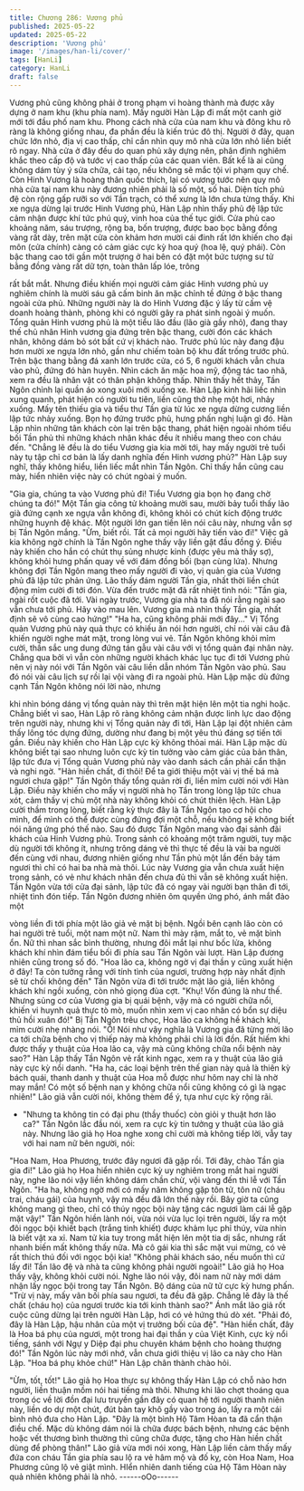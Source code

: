 ```yaml
---
title: Chương 286: Vương phủ
published: 2025-05-22
updated: 2025-05-22
description: 'Vương phủ'
image: '/images/han-li/cover/'
tags: [HanLi]
category: HanLi
draft: false
---
```


Vương phủ cũng không phải ở trong phạm vi hoàng thành mà
được xây dựng ở nam khu (khu phía nam). Mấy người Hàn Lập đi
mất một canh giờ mới tới đầu phố nam khu.
Phong cách nhà cửa của nam khu và đông khu rõ ràng là không
giống nhau, đa phần đều là kiến trúc đô thị.
Người ở đây, quan chức lớn nhỏ, địa vị cao thấp, chỉ cần nhìn quy
mô nhà cửa lớn nhỏ liền biết rõ ngay.
Nhà cửa ở đây đều do quan phủ xây dựng nên, phân định nghiêm
khắc theo cấp độ và tước vị cao thấp của các quan viên. Bất kể là
ai cũng không dám tùy ý sửa chữa, cải tạo, nếu không sẽ mắc tội
vi phạm quy chế.
Còn Hinh Vương là hoàng thân quốc thích, lại có vương tước nên
quy mô nhà cửa tại nam khu này đương nhiên phải là số một, số
hai.
Diện tích phủ đệ còn rộng gấp rưỡi so với Tần trạch, có thể xưng
là lớn chưa từng thấy.
Khi xe ngựa dừng lại trước Hinh Vương phủ, Hàn Lập nhìn thấy
phủ đệ lập tức cảm nhận được khí tức phú quý, vinh hoa của thế
tục giới.
Cửa phủ cao khoảng năm, sáu trượng, rộng ba, bốn trượng,
được bao bọc bằng đồng vàng rất dày, trên mặt cửa còn khảm
hơn mười cái đinh rất lớn khiến cho đại môn (cửa chính) càng có
cảm giác cực kỳ hoa quý (hoa lệ, quý phái).
Còn bậc thang cao tới gần một trượng ở hai bên có đặt một bức
tượng sư tử bằng đồng vàng rất dữ tợn, toàn thân lấp lóe, trông

rất bắt mắt.
Nhưng điều khiến mọi người cảm giác Hinh vương phủ uy
nghiêm chính là mười sáu gã cấm binh ăn mặc chỉnh tề đứng ở
bậc thang ngoài cửa phủ. Những người này là do Hinh Vương
đặc ý lấy từ cấm vệ doanh hoàng thành, phòng khi có người gây
ra phát sinh ngoài ý muốn.
Tổng quản Hinh vương phủ là một tiểu lão đầu (lão già gầy nhỏ),
đang thay thế chủ nhân Hinh vương gia đứng trên bậc thang,
cười đón các khách nhân, không dám bỏ sót bất cứ vị khách nào.
Trước phủ lúc này đang đậu hơn mười xe ngựa lớn nhỏ, gần như
chiếm toàn bộ khu đất trống trước phủ.
Trên bậc thang bằng đá xanh lớn trước cửa, có 5, 6 người khách
vẫn chưa vào phủ, đứng đó hàn huyên. Nhìn cách ăn mặc hoa
mỹ, động tác tao nhã, xem ra đều là nhân vật có thân phận không
thấp.
Nhìn thấy hết thảy, Tần Ngôn chỉnh lại quần áo xong xuôi mới
xuống xe.
Hàn Lập kinh hãi liếc nhìn xung quanh, phát hiện có người tu tiên,
liền cũng thở nhẹ một hơi, nhảy xuống.
Mấy tên thiếu gia và tiểu thư Tần gia từ lúc xe ngựa dừng cương
liền lập tức nhảy xuống. Bọn họ đứng trước phủ, hưng phấn nghị
luận gì đó.
Hàn Lập nhìn những tân khách còn lại trên bậc thang, phát hiện
ngoài nhóm tiểu bối Tần phủ thì những khách nhân khác đều ít
nhiều mang theo con cháu đến.
"Chẳng lẽ đều là do tiểu Vương gia kia mời tới, hay mấy người trẻ
tuổi này tụ tập chỉ cơ bản là lấy danh nghĩa đến Hinh vương phủ?"
Hàn Lập suy nghĩ, thấy không hiểu, liền liếc mắt nhìn Tần Ngôn.
Chỉ thấy hắn cũng cau mày, hiển nhiên việc này có chút ngòai ý
muốn.

"Gia gia, chúng ta vào Vương phủ đi! Tiểu Vương gia bọn họ đang
chờ chúng ta đó!"
Một Tần gia công tử khoảng mười sau, mười bảy tuổi thấy lão già
đứng cạnh xe ngựa vẫn không đi, không khỏi có chút kích động
trước những huynh đệ khác. Một người lớn gan tiến lên nói câu
này, nhưng vẫn sợ bị Tần Ngôn mắng.
"Ừm, biết rồi. Tất cả mọi người hãy tiến vào đi!"
Việc gã kia không ngờ chính là Tần Ngôn nghe thấy vậy liền gật
đầu đồng ý. Điều này khiến cho hắn có chút thụ sủng nhược kinh
(được yêu mà thấy sợ), không khỏi hưng phấn quay về với đám
đồng bối (bạn cùng lứa).
Nhưng không đợi Tần Ngôn mang theo mấy người đi vào, vị quản
gia của Vương phủ đã lập tức phản ứng. Lão thấy đám người
Tần gia, nhất thời liền chút động mỉm cười đi tới đón. Vừa đến
trước mặt đã rất nhiệt tình nói:
"Tần gia, ngài rốt cuộc đã tới. Vài ngày trước, Vương gia nhà ta
đã nói rằng ngài sao vẫn chưa tới phủ. Hãy vào mau lên. Vương
gia mà nhìn thấy Tần gia, nhất định sẽ vô cùng cao hứng!"
"Ha ha, cũng không phải mới đây…"
Vị Tổng quản Vương phủ này quả thực có khiếu ăn nói hơn
người, chỉ nói vài câu đã khiến người nghe mát mặt, trong lòng
vui vẻ.
Tần Ngôn không khỏi mỉm cười, thần sắc ung dung đứng tán gẫu
vài câu với vị tổng quản đại nhân này.
Chẳng qua bởi vì vẫn còn những người khách khác lục tục đi tới
Vương phủ nên vị này nói với Tần Ngôn vài câu liền dẫn nhóm
Tần Ngôn vào phủ. Sau đó nói vài câu lịch sự rồi lại vội vàng đi ra
ngoài phủ.
Hàn Lập mặc dù đứng cạnh Tần Ngôn không nói lời nào, nhưng

khi nhìn bóng dáng vị tổng quản này thì trên mặt hiện lên một tia
nghi hoặc.
Chẳng biết vì sao, Hàn Lập rõ ràng không cảm nhận được linh
lực dao động trên người này, nhưng khi vị Tổng quản này đi tới,
Hàn Lập lại đột nhiên cảm thấy lông tóc dựng đứng, dường như
đang bị một yêu thú đáng sợ tiến tới gần. Điều này khiến cho Hàn
Lập cực kỳ không thỏai mái.
Hàn Lập mặc dù không biết tại sao nhưng luôn cực kỳ tin tưởng
vào cảm giác của bản thân, lập tức đưa vị Tổng quản Vương phủ
này vào danh sách cần phải cẩn thận và nghi ngờ.
"Hàn hiền chất, đi thôi! Để ta giới thiệu một vài vị thế bá mà ngươi
chưa gặp!" Tần Ngôn thấy tổng quản rời đi, liền mỉm cười nói với
Hàn Lập.
Điều này khiến cho mấy vị người nhà họ Tần trong lòng lập tức
chua xót, cảm thấy vị chủ một nhà này không khỏi có chút thiên
lệch.
Hàn Lập cười thầm trong lòng, biết rằng kỳ thực đây là Tần Ngôn
tạo cơ hội cho mình, để mình có thể được cùng đứng đợi một
chỗ, nếu không sẽ không biết nói năng ứng phó thế nào.
Sau đó được Tần Ngôn mang vào đại sảnh đãi khách của Hinh
Vương phủ.
Trong sảnh có khoảng một trăm người, tuy mặc dù người tới
không ít, nhưng trông dáng vẻ thì thực tế đều là vài ba người đến
cùng với nhau, đương nhiên giống như Tần phủ một lần đến bảy
tám ngươi thì chỉ có hai ba nhà mà thôi.
Lúc này Vương gia vẫn chưa xuất hiện trong sảnh, có vẻ như
khách nhân đến chưa đủ thì vẫn sẽ không xuất hiện.
Tần Ngôn vừa tới cửa đại sảnh, lập tức đã có ngay vài người bạn
thân đi tới, nhiệt tình đón tiếp.
Tần Ngôn đương nhiên ôm quyền ứng phó, ánh mắt đảo một

vòng liền đi tới phía một lão giả vẻ mặt bị bệnh. Ngồi bên cạnh lão
còn có hai người trẻ tuổi, một nam một nữ.
Nam thì mày rậm, mắt to, vẻ mặt bình ổn. Nữ thì nhan sắc bình
thường, nhưng đôi mắt lại như bốc lửa, không khách khí nhìn
đám tiểu bối đi phía sau Tần Ngôn vài lượt. Hàn Lập đương nhiên
cũng trong số đó.
"Hoa lão ca, không ngờ vị đại thần y cũng xuất hiện ở đây! Ta còn
tưởng rằng với tính tình của ngươi, trường hợp này nhất định sẽ
từ chối không đến" Tần Ngôn vừa đi tới trước mặt lão giả, liền
không khách khí ngồi xuống, còn nhỏ giọng đùa cợt.
"Khụ! Vốn đúng là như thế. Nhưng sủng cơ của Vương gia bị quái
bệnh, vậy mà có người chữa nổi, khiến vi huynh quả thực tò mò,
muốn nhìn xem vị cao nhân có bổn sự diệu thủ hồi xuân đó!" Bị
Tần Ngôn trêu chọc, Hoa lão ca không hề khách khí, mỉm cười
nhẹ nhàng nói.
"Ồ! Nói như vậy nghĩa là Vương gia đã từng mời lão ca tới chữa
bệnh cho vị thiếp này mà không phải chỉ là lời đồn. Rất hiếm khi
được thấy y thuật của Hoa lão ca, vậy mà cũng không chữa nổi
bệnh này sao?"
Hàn Lập thấy Tần Ngôn vẻ rất kinh ngạc, xem ra y thuật của lão
giả này cực kỳ nổi danh.
"Ha ha, các loại bệnh trên thế gian này quả là thiên kỳ bách quái,
thanh danh y thuật của Hoa mỗ được như hôm nay chỉ là nhờ
may mắn! Có một số bệnh nan y không chữa nổi cũng không có
gì là ngạc nhiên!" Lão giả vẫn cười nói, không thèm để ý, tựa như
cực kỳ rộng rãi.
- "Nhưng ta không tin có đại phu (thầy thuốc) còn giỏi y thuật hơn
lão ca?" Tần Ngôn lắc đầu nói, xem ra cực kỳ tin tưởng y thuật
của lão giả này.
Nhưng lão giả họ Hoa nghe xong chỉ cười mà không tiếp lời, vẫy
tay với hai nam nữ bên người, nói:

"Hoa Nam, Hoa Phương, trước đây ngươi đã gặp rồi. Tới đây,
chào Tần gia gia đi!"
Lão giả họ Hoa hiển nhiên cực kỳ uy nghiêm trong mắt hai người
này, nghe lão nói vậy liền không dám chần chừ, vội vàng đến thi
lễ với Tần Ngôn.
"Ha ha, không ngờ mới có mấy năm không gặp tôn tử, tôn nữ
(cháu trai, cháu gái) của huynh, vậy mà đều đã lớn thế này rồi.
Bây giờ ta cũng không mang gì theo, chỉ có thúy ngọc bội này
tặng các ngươi làm cái lễ gặp mặt vậy!" Tần Ngôn hiền lành nói,
vừa nói vừa lục lọi trên người, lấy ra một đôi ngọc bội khiết bạch
(trắng tinh khiết) được khảm lục phỉ thúy, vừa nhìn là biết vật xa
xỉ.
Nam tử kia tuy trong mắt hiện lên một tia dị sắc, nhưng rất nhanh
biến mất không thấy nữa. Mà cô gái kia thì sắc mặt vui mừng, có
vẻ rất thích thú đối với ngọc bội kia!
"Không phải khách sáo, nếu muốn thì cứ lấy đi! Tần lão đệ và nhà
ta cũng không phải người ngoài!" Lão giả họ Hoa thấy vậy, không
khỏi cười nói.
Nghe lão nói vậy, đôi nam nữ này mới dám nhận lấy ngọc bội
trong tay Tần Ngôn. Bộ dáng của nữ tử cực kỳ hưng phấn.
"Trừ vị này, mấy vãn bối phía sau ngươi, ta đều đã gặp. Chẳng lẽ
đây là thế chất (cháu họ) của ngươi trước kia tới kinh thành sao?"
Ánh mắt lão giả rốt cuộc cũng dừng lại trên người Hàn Lập, hơi
có vẻ hứng thú dò xét.
"Phải đó, đây là Hàn Lập, hậu nhân của một vị trưởng bối của đệ".
"Hàn hiền chất, đây là Hoa bá phụ của ngươi, một trong hai đại
thần y của Việt Kinh, cực kỳ nổi tiếng, sánh với Ngự y Diệp đại
phu chuyên khám bệnh cho hoàng thượng đó!" Tần Ngôn lúc này
mới nhớ, vẫn chưa giới thiệu vị lão ca này cho Hàn Lập.
"Hoa bá phụ khỏe chứ!" Hàn Lập chân thành chào hỏi.

"Ừm, tốt, tốt!" Lão giả họ Hoa thực sự không thấy Hàn Lập có chỗ
nào hơn người, liền thuận mồm nói hai tiếng mà thôi.
Nhưng khi lão chợt thoáng qua trong óc về lời đồn đại lưu truyền
gần đây có quan hệ tới người thanh niên này, liền do dự một chút,
đút bàn tay khô gầy vào trong áo, lấy ra một cái bình nhỏ đưa cho
Hàn Lập.
"Đây là một bình Hộ Tâm Hòan ta đã cẩn thận điều chế. Mặc dù
không dám nói là chữa được bách bệnh, nhưng các bệnh hoặc
vết thương bình thường thì cũng chữa được, tặng cho Hàn hiền
chất dùng để phòng thân!"
Lão giả vừa mới nói xong, Hàn Lập liền cảm thấy mấy đứa con
cháu Tần gia phía sau lộ ra vẻ hâm mộ và đố kỵ, còn Hoa Nam,
Hoa Phương cũng lộ vẻ giật mình. HIển nhiên danh tiếng của Hộ
Tâm Hòan này quả nhiên không phải là nhỏ.
------oOo------
